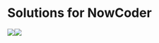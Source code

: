 # Solutions for NowCoder

![](https://img.shields.io/badge/Language-C++-orange.svg?style=flat)![](https://img.shields.io/badge/Email-shiqitao@sjtu.edu.cn-blue.svg)
